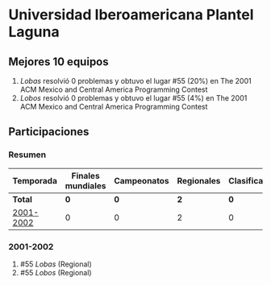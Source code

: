 ---
---

# Universidad Iberoamericana Plantel Laguna

## Mejores 10 equipos

1. _Lobas_ resolvió 0 problemas y obtuvo el lugar #55 (20%) en The 2001 ACM Mexico and Central America Programming Contest
1. _Lobos_ resolvió 0 problemas y obtuvo el lugar #55 (4%) en The 2001 ACM Mexico and Central America Programming Contest

## Participaciones

### Resumen

| Temporada | Finales mundiales | Campeonatos | Regionales | Clasificatorios | Equipos |
| --- | --- | --- | --- | --- | --- |
| **Total** | **0** | **0** | **2** | **0** | **2** |
| [2001-2002](#2001-2002) | 0 | 0 | 2 | 0 | 2 |

### 2001-2002

1. #55 _Lobas_ (Regional)
1. #55 _Lobos_ (Regional)



